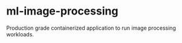 # ml-image-processing
Production grade containerized application to run image processing workloads.
